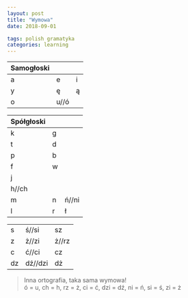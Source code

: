 ```yaml
---
layout: post
title: "Wymowa"
date: 2018-09-01

tags: polish gramatyka
categories: learning
---
```

|Samogłoski| | |
|-|-|-|
|a|e|i|
|y|ę|ą|
|o|u//ó||

|Spółgłoski| | |
|-|-|-|
|k|g||
|t|d||
|p|b||
|f|w||
|j|||
|h//ch|||
|m|n|ń//ni|
|l|r|ł|

| | | |
|-|-|-|
|s|ś//si|sz|
|z|ż//zi|ż//rz|
|c|ć//ci|cz|
|dz|dź//dzi|dż|

> Inna ortografia, taka sama wymowa!  
ó = u, ch = h, rz = ż, ci = ć, dzi = dź, ni = ń, si = ś, zi = ż
